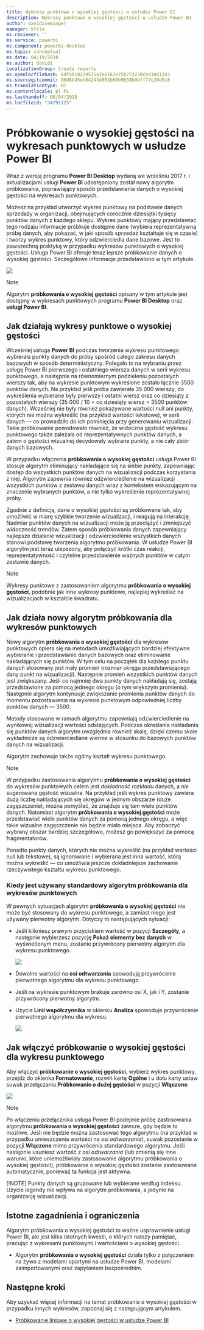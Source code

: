 ```yaml
---
title: Wykresy punktowe o wysokiej gęstości w usłudze Power BI
description: Wykresy punktowe o wysokiej gęstości w usłudze Power BI
author: davidiseminger
manager: kfile
ms.reviewer: ''
ms.service: powerbi
ms.component: powerbi-desktop
ms.topic: conceptual
ms.date: 04/19/2018
ms.author: davidi
LocalizationGroup: Create reports
ms.openlocfilehash: 6df40c8229575a7e6167e75b773228cbd18d1243
ms.sourcegitcommit: 80d6b45eb84243e801b60b9038b9bff77c30d5c8
ms.translationtype: HT
ms.contentlocale: pl-PL
ms.lasthandoff: 06/04/2018
ms.locfileid: "34291125"
---
```

# <a name="high-density-sampling-in-power-bi-scatter-charts"></a>Próbkowanie o wysokiej gęstości na wykresach punktowych w usłudze Power BI
Wraz z wersją programu **Power BI Desktop** wydaną we wrześniu 2017 r. i aktualizacjami usługi **Power BI** udostępniony został nowy algorytm próbkowania, poprawiający sposób przedstawiania danych o wysokiej gęstości na wykresach punktowych.

Możesz na przykład utworzyć wykres punktowy na podstawie danych sprzedaży w organizacji, obejmujących corocznie dziesiątki tysięcy punktów danych z każdego sklepu. Wykres punktowy mający przedstawiać tego rodzaju informacje próbkuje dostępne dane (wybiera reprezentatywną próbę danych, aby pokazać, w jaki sposób sprzedaż kształtuje się w czasie) i tworzy wykres punktowy, który odzwierciedla dane bazowe. Jest to powszechną praktyką w przypadku wykresów punktowych o wysokiej gęstości. Usługa Power BI oferuje teraz lepsze próbkowanie danych o wysokiej gęstości. Szczegółowe informacje przedstawiono w tym artykule.

![](media/desktop-high-density-scatter-charts/high-density-scatter-charts_01.png)

> [!NOTE]
> Algorytm **próbkowania o wysokiej gęstości** opisany w tym artykule jest dostępny w wykresach punktowych programu **Power BI Desktop** oraz **usługi Power BI**.
> 
> 

## <a name="how-high-density-scatter-charts-work"></a>Jak działają wykresy punktowe o wysokiej gęstości
Wcześniej usługa **Power BI** podczas tworzenia wykresu punktowego wybierała punkty danych do próby spośród całego zakresu danych bazowych w sposób deterministyczny. Polegało to na wybraniu przez usługę Power BI pierwszego i ostatniego wiersza danych w serii wykresu punktowego, a następnie na równomiernym podzieleniu pozostałych wierszy tak, aby na wykresie punktowym wykreślone zostało łącznie 3500 punktów danych. Na przykład jeśli próba zawierała 35 000 wierszy, do wykreślenia wybierane były pierwszy i ostatni wiersz oraz co dziesiąty z pozostałych wierszy (35 000 / 10 = co dziesiąty wiersz = 3500 punktów danych). Wcześniej nie były również pokazywane wartości null ani punkty, których nie można wykreślić (na przykład wartości tekstowe), w serii danych — co prowadziło do ich pominięcia przy generowaniu wizualizacji. Takie próbkowanie powodowało również, że widoczna gęstość wykresu punktowego także zależała od reprezentatywnych punktów danych, a zatem o gęstości wizualnej decydowały wybrane punkty, a nie cały zbiór danych bazowych.

W przypadku włączenia **próbkowania o wysokiej gęstości** usługa Power BI stosuje algorytm eliminujący nakładające się na siebie punkty, zapewniając dostęp do wszystkich punktów danych na wizualizacji podczas korzystania z niej. Algorytm zapewnia również odzwierciedlenie na wizualizacji wszystkich punktów z zestawu danych wraz z kontekstem wskazującym na znaczenie wybranych punktów, a nie tylko wykreślenie reprezentatywnej próby.

Zgodnie z definicją, dane o wysokiej gęstości są próbkowane tak, aby umożliwić w miarę szybkie tworzenie wizualizacji, i reagują na interakcję. Nadmiar punktów danych na wizualizacji może ją przeciążyć i zmniejszyć widoczność trendów. Zatem sposób próbkowania danych zapewniający najlepsze działanie wizualizacji i odzwierciedlenie wszystkich danych stanowi podstawę tworzenia algorytmu próbkowania. W usłudze Power BI algorytm jest teraz ulepszony, aby połączyć krótki czas reakcji, reprezentatywność i czytelne przedstawienie ważnych punktów w całym zestawie danych.

> [!NOTE]
> Wykresy punktowe z zastosowaniem algorytmu **próbkowania o wysokiej gęstości**, podobnie jak inne wykresy punktowe, najlepiej wykreślać na wizualizacjach w kształcie kwadratu.
> 
> 

## <a name="how-the-new-scatter-chart-sampling-algorithm-works"></a>Jak działa nowy algorytm próbkowania dla wykresów punktowych
Nowy algorytm **próbkowania o wysokiej gęstości** dla wykresów punktowych opiera się na metodach umożliwiających bardziej efektywne wybieranie i przedstawianie danych bazowych oraz eliminowanie nakładających się punktów. W tym celu na początek dla każdego punktu danych stosowany jest mały promień (rozmiar okręgu przedstawiającego dany punkt na wizualizacji). Następnie promień wszystkich punktów danych jest zwiększany. Jeśli co najmniej dwa punkty danych nakładają się, zostają przedstawione za pomocą jednego okręgu (o tym większym promieniu). Następnie algorytm kontynuuje zwiększanie promienia punktów danych do momentu pozostawienia na wykresie punktowym odpowiedniej liczby punktów danych — 3500.

Metody stosowane w ramach algorytmu zapewniają odzwierciedlenie na wynikowej wizualizacji wartości odstających. Podczas określania nakładania się punktów danych algorytm uwzględnia również skalę, dzięki czemu skale wykładnicze są odzwierciedlane wiernie w stosunku do bazowych punktów danych na wizualizacji.

Algorytm zachowuje także ogólny kształt wykresu punktowego.

> [!NOTE]
> W przypadku zastosowania algorytmu **próbkowania o wysokiej gęstości** do wykresów punktowych celem jest *dokładność rozkładu* danych, a *nie* sugerowana gęstość wizualna. Na przykład jeśli wykres punktowy zawiera dużą liczbę nakładających się okręgów w jednym obszarze (duże zagęszczenie), można pomyśleć, że znajduje się tam wiele punktów danych. Natomiast algorytm **próbkowania o wysokiej gęstości** może przedstawiać wiele punktów danych za pomocą jednego okręgu, a więc takie wizualne zagęszczenie nie będzie miało miejsca. Aby zobaczyć wybrany obszar bardziej szczegółowo, możesz go powiększyć za pomocą fragmentatorów.
> 
> 

Ponadto punkty danych, których nie można wykreślić (na przykład wartości null lub tekstowe), są ignorowane i wybierana jest inna wartość, którą można wykreślić — co umożliwia jeszcze dokładniejsze zachowanie rzeczywistego kształtu wykresu punktowego.

### <a name="when-the-standard-algorithm-for-scatter-charts-is-used"></a>Kiedy jest używany standardowy algorytm próbkowania dla wykresów punktowych
W pewnych sytuacjach algorytm **próbkowania o wysokiej gęstości** nie może być stosowany do wykresu punktowego, a zamiast niego jest używany pierwotny algorytm. Dotyczy to następujących sytuacji:

* Jeśli klikniesz prawym przyciskiem wartość w pozycji **Szczegóły**, a następnie wybierzesz pozycję **Pokaż elementy bez danych** w wyświetlonym menu, zostanie przywrócony pierwotny algorytm dla wykresu punktowego.
  
  ![](media/desktop-high-density-scatter-charts/high-density-scatter-charts_02.png)
* Dowolne wartości na **osi odtwarzania** spowodują przywrócenie pierwotnego algorytmu dla wykresu punktowego.
* Jeśli na wykresie punktowym brakuje zarówno osi X, jak i Y, zostanie przywrócony pierwotny algorytm.
* Użycie **Linii współczynnika** w okienku **Analiza** spowoduje przywrócenie pierwotnego algorytmu dla wykresu.
  
  ![](media/desktop-high-density-scatter-charts/high-density-scatter-charts_03.png)

## <a name="how-to-turn-on-high-density-sampling-for-a-scatter-chart"></a>Jak włączyć próbkowanie o wysokiej gęstości dla wykresu punktowego
Aby włączyć **próbkowanie o wysokiej gęstości**, wybierz wykres punktowy, przejdź do okienka **Formatowanie**, rozwiń kartę **Ogólne** i u dołu karty ustaw suwak przełączania **Próbkowanie o dużej gęstości** w pozycji **Włączone**.

![](media/desktop-high-density-scatter-charts/high-density-scatter-charts_04.png)

> [!NOTE]
> Po włączeniu przełącznika usługa Power BI podejmie próbę zastosowania algorytmu **próbkowania o wysokiej gęstości** zawsze, gdy będzie to możliwe. Jeśli nie będzie można zastosować tego algorytmu (na przykład w przypadku umieszczenia wartości na *osi odtwarzania*), suwak pozostanie w pozycji **Włączone** mimo przywrócenia standardowego algorytmu. Jeśli następnie usuniesz wartość z *osi odtwarzania* (lub zmienią się inne warunki, które uniemożliwiały zastosowanie algorytmu próbkowania o wysokiej gęstości), próbkowanie o wysokiej gęstości zostanie zastosowane automatycznie, ponieważ ta funkcja jest aktywna.
> 
> [!NOTE]
> Punkty danych są grupowane lub wybierane według indeksu. Użycie legendy nie wpływa na algorytm próbkowania, a jedynie na organizację wizualizacji.
> 
> 

## <a name="considerations-and-limitations"></a>Istotne zagadnienia i ograniczenia
Algorytm próbkowania o wysokiej gęstości to ważne usprawnienie usługi Power BI, ale jest kilka istotnych kwestii, o których należy pamiętać, pracując z wykresami punktowymi i wartościami o wysokiej gęstości.

* Algorytm **próbkowania o wysokiej gęstości** działa tylko z połączeniem na żywo z modelami opartymi na usłudze Power BI, modelami zaimportowanymi oraz zapytaniem bezpośrednim.

## <a name="next-steps"></a>Następne kroki
Aby uzyskać więcej informacji na temat próbkowania o wysokiej gęstości w przypadku innych wykresów, zapoznaj się z następującym artykułem.

* [Próbkowanie liniowe o wysokiej gęstości w usłudze Power BI](desktop-high-density-sampling.md)

